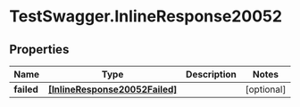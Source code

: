 # TestSwagger.InlineResponse20052

## Properties

Name | Type | Description | Notes
------------ | ------------- | ------------- | -------------
**failed** | [**[InlineResponse20052Failed]**](InlineResponse20052Failed.md) |  | [optional] 



